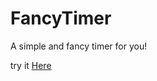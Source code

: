 # FancyTimer
A simple and fancy timer for you!


try it [Here](https://immmdreza.github.io/FancyTimer/)
